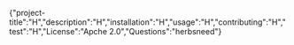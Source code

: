{"project-title":"H","description":"H","installation":"H","usage":"H","contributing":"H","test":"H","License":"Apche 2.0","Questions":"herbsneed"}